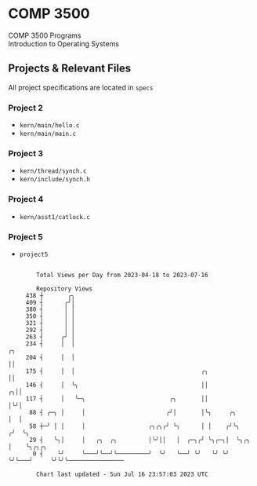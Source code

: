 # COMP 3500
COMP 3500 Programs  
Introduction to Operating Systems  
## Projects & Relevant Files
All project specifications are located in `specs`
### Project 2
- `kern/main/hello.c`
- `kern/main/main.c`
### Project 3
- `kern/thread/synch.c`
- `kern/include/synch.h`
### Project 4
- `kern/asst1/catlock.c`
### Project 5
- `project5`

```

        Total Views per Day from 2023-04-18 to 2023-07-16

        Repository Views
     438 ┼       ╭╮
     409 ┤      ╭╯│
     380 ┤      │ │
     350 ┤      │ │
     321 ┤      │ │
     292 ┤      │ │
     263 ┤     ╭╯ │
     234 ┤     │  │                                                        ╭╮
     204 ┤     │  │                                                        ││
     175 ┤     │  │                                    ╭╮                  ││
     146 ┤     │  ╰╮                                   ││                ╭╮││
     117 ┤     │   ╰─╮                        ╭╮       ││                │╰╯│
      88 ┤ ╭─╮ │     │                       ╭╯│       │╰╮     ╭╮        │  │
      58 ┼─╯ │ │     │                  ╭╮╭╮╭╯ ╰╮      │ │    ╭╯╰╮      ╭╯  ╰╮
      29 ┤   ╰╮│     │   ╭╮  ╭╮         │╰╯││   │  ╭─╮╭╯ ╰╮╭─╮│  ╰╮╭╮   │    ╰╮╭╮╭╮
       0 ┤    ╰╯     ╰───╯╰──╯╰─────────╯  ╰╯   ╰──╯ ╰╯   ╰╯ ╰╯   ╰╯╰───╯     ╰╯╰╯╰────────────────

        Chart last updated - Sun Jul 16 23:57:03 2023 UTC
        
```
